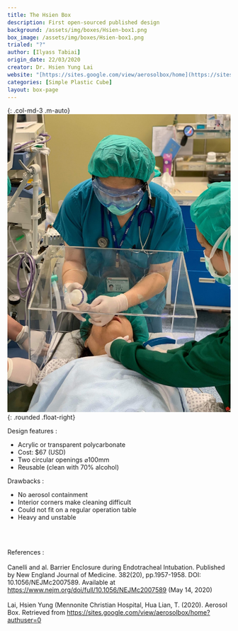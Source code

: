 ```yaml
---
title: The Hsien Box 
description: First open-sourced published design
background: /assets/img/boxes/Hsien-box1.png
box_image: /assets/img/boxes/Hsien-box1.png
trialed: "?"
author: [Ilyass Tabiai]
origin_date: 22/03/2020
creator: Dr. Hsien Yung Lai
website: "[https://sites.google.com/view/aerosolbox/home](https://sites.google.com/view/aerosolbox/home)"
categories: [Simple Plastic Cube]
layout: box-page
---
```


{: .col-md-3 .m-auto}
![alt text](/assets/img/boxes/Hsien-box2.jpg)
{: .rounded .float-right}

Design features :
* Acrylic or transparent polycarbonate
* Cost: $67 (USD)
* Two circular openings ⌀100mm
* Reusable (clean with 70% alcohol)

Drawbacks :
* No aerosol containment 
* Interior corners make cleaning difficult
* Could not fit on a regular operation table
* Heavy and unstable

<br/>
<br/>

References : <br/><br/>
Canelli and al. Barrier Enclosure during Endotracheal Intubation. Published by New England Journal of Medicine. 382(20), pp.1957-1958. DOI: 10.1056/NEJMc2007589. Available at https://www.nejm.org/doi/full/10.1056/NEJMc2007589 (May 14, 2020) <br/><br/>
Lai, Hsien Yung (Mennonite Christian Hospital, Hua Lian, T. (2020). Aerosol Box. Retrieved from https://sites.google.com/view/aerosolbox/home?authuser=0

